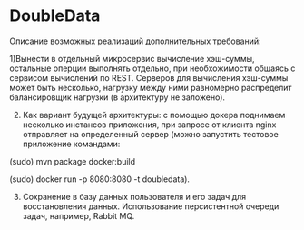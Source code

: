 # DoubleData
Описание возможных реализаций дополнительных требований:

1)Вынести в отдельный микросервис вычисление хэш-суммы, остальные оперции выполнять отдельно, при необхожимости общаясь с сервисом вычислений по REST. Серверов для вычисления хэш-суммы может быть несколько, нагрузку между ними равномерно распределит балансировщик нагрузки (в архитектуру не заложено).

2) Как вариант будущей архитектуры: с помощью докера поднимаем несколько инстансов приложения, при запросе от клиента nginx 
отправляет на определенный сервер
(можно запустить тестовое приложение командами: 

(sudo) mvn package docker:build

(sudo) docker run -p 8080:8080 -t doubledata).

3) Сохранение в базу данных пользователя и его задач для восстановления данных. Использование персистентной очереди задач, например, Rabbit MQ.
